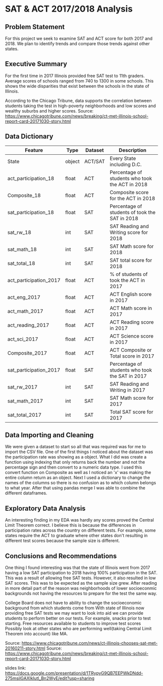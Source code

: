 # SAT & ACT 2017/2018 Analysis #

## Problem Statement

For this project we seek to examine SAT and ACT score for both 2017 and 2018. We plan to identify trends and compare those trends against other states.

## Executive Summary

For the first time in 2017 Illinois provided free SAT test to 11th graders.
Average scores of schools ranged from 740 to 1300 in some schools. This shows the wide disparities that exist between the schools in the state of Illinois.

According to the Chicago Tribune, data supports the correlation between students taking the test in high-poverty neighborhoods and low scores and wealthy suburbs and higher scores.
Source: https://www.chicagotribune.com/news/breaking/ct-met-illinois-school-report-card-20171030-story.html


## Data Dictionary

|Feature|Type|Dataset|Description|
|---|---|---|---|
|State|object|ACT/SAT|Every State including D.C.|
|act_participation_18|float|ACT|Percentage of students who took the ACT in 2018| 
|Composite_18|float|ACT|Composite score for the ACT in 2018| 
|sat_participation_18|float|SAT|Percentage of students of took the SAT in 2018| 
|sat_rw_18|int|SAT|SAT Reading and Writing score for 2018| 
|sat_math_18|int|SAT|SAT Math score for 2018| 
|sat_total_18|int|SAT|SAT total score for 2018| 
|act_participation_2017|float|ACT|% of students of took the ACT in 2017| 
|act_eng_2017|float|ACT|ACT English score in 2017|
|act_math_2017|float|ACT|ACT Math score in 2017| 
|act_reading_2017|float|ACT|ACT Reading score in 2017|
|act_sci_2017|float|ACT|ACT Science score in 2017| 
|Composite_2017|float|ACT|ACT Composite or Total score in 2017|
|sat_participation_2017|float|SAT|Percentage of students who took the SAT in 2017| 
|sat_rw_2017|int|SAT|SAT Reading and Writing in 2017|
|sat_math_2017|int|SAT|SAT Math score for 2017| 
|sat_total_2017|int|SAT|Total SAT score for 2017|


## Data Importing and Cleaning

We were given a dataset to start so all that was required was for me to import the CSV file. One of the first things I noticed about the dataset was the participation rate was showing as a object. What I did was create a function using indexing that only returns back the number and not the percentage sign and then convert to a numeric data type. I used this convert function on Composite as well as I noticed an 'x' was making the entire column return as an object. Next I used a dictionary to change the names of the columns so there is no confusion as to which column belongs to what year. After that using pandas merge I was able to combine the different dataframes. 

## Exploratory Data Analysis

An interesting finding in my EDA was hardly any scores proved the Central Limit Theorem correct. I believe this is because the differences in participation rates across the country on different tests. For example, some states require the ACT to graduate where other states don't resulting in different test scores because the sample size is different.


## Conclusions and Recommendations

One thing I found interesting was that the state of Illinois went from 2017 having a low SAT participation to 2018 having 100% participation in the SAT. This was a result of allowing free SAT tests. However, it also resulted in low SAT scores. This was to be expected as the sample size grew. After reading in more detail part of the reason was neighborhoods of lower socioeconmic backgrounds not having the resources to prepare for the test the same way.

College Board does not have to ability to change the socioeconomic background from which students come from
With state of Illinois now providing free SAT tests we may want to look into aid we can provide students to perform better on our tests. For example, snacks prior to test starting. Free resources available to students to improve test scores
Possibly look at other states who are performing well(taking Central Limit Theorem into account) like MA.

Source: https://www.chicagotribune.com/news/ct-illinois-chooses-sat-met-20160211-story.html
Source: https://www.chicagotribune.com/news/breaking/ct-met-illinois-school-report-card-20171030-story.html

slides link: https://docs.google.com/presentation/d/1TRypyG9QB7EEPWkDNdd-275msilGAXIkIutl_Bn2WyE/edit?usp=sharing


 